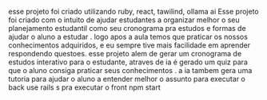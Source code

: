 esse projeto foi criado utilizando ruby, react, tawilind, ollama ai
Esse projeto foi criado com o intuito de ajudar estudantes a organizar melhor o seu planejamento estudantil como seu cronograma pra estudos e formas de ajudar o aluno a estudar . 
logo apos a aula temos que praticar os nossos conhecimentos adquiridos, e eu sempre tive mais facilidade em aprender respondendo questoes. esse projeto alem de gerar um cronograma de estudos
interativo para o estudante, atraves de ia é gerado um quiz para que o aluno consiga praticar seus conhecimentos . a ia tambem gera uma tutoria para ajudar o aluno a entender melhor o assunto
para executar o back use rails s
pra executar o front npm start
